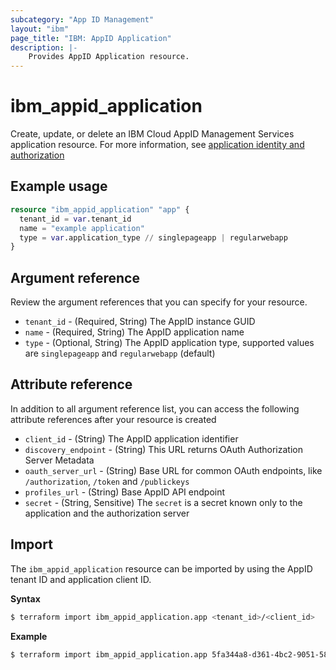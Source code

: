 ```yaml
---
subcategory: "App ID Management"
layout: "ibm"
page_title: "IBM: AppID Application"
description: |-
    Provides AppID Application resource.
---
```


# ibm_appid_application

Create, update, or delete an IBM Cloud AppID Management Services application resource. For more information, see [application identity and authorization](https://cloud.ibm.com/docs/appid?topic=appid-app)

## Example usage

```terraform
resource "ibm_appid_application" "app" {
  tenant_id = var.tenant_id
  name = "example application"
  type = var.application_type // singlepageapp | regularwebapp
}
```

## Argument reference
Review the argument references that you can specify for your resource.

- `tenant_id` - (Required, String) The AppID instance GUID
- `name` - (Required, String) The AppID application name
- `type` - (Optional, String) The AppID application type, supported values are `singlepageapp` and `regularwebapp` (default)

## Attribute reference
In addition to all argument reference list, you can access the following attribute references after your resource is created

- `client_id` - (String) The AppID application identifier
- `discovery_endpoint` - (String) This URL returns OAuth Authorization Server Metadata
- `oauth_server_url` - (String) Base URL for common OAuth endpoints, like `/authorization`, `/token` and `/publickeys`
- `profiles_url` - (String) Base AppID API endpoint
- `secret` - (String, Sensitive) The `secret` is a secret known only to the application and the authorization server


## Import

The `ibm_appid_application` resource can be imported by using the AppID tenant ID and application client ID.

**Syntax**

```bash
$ terraform import ibm_appid_application.app <tenant_id>/<client_id>
```
**Example**

```bash
$ terraform import ibm_appid_application.app 5fa344a8-d361-4bc2-9051-58ca253f4b2b/03cd638a-b35a-43f2-a58a-c2d3fe26aaea
```
